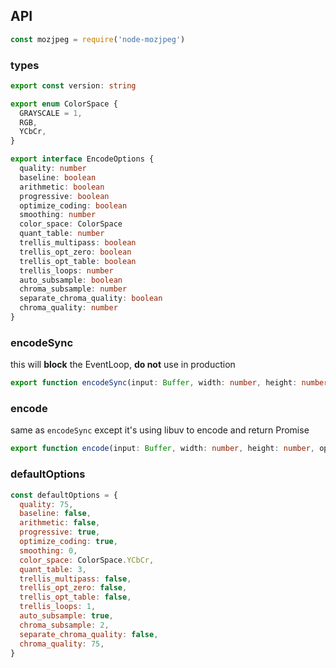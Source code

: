 ## API

```js
const mozjpeg = require('node-mozjpeg')
```

### types

```ts
export const version: string

export enum ColorSpace {
  GRAYSCALE = 1,
  RGB,
  YCbCr,
}

export interface EncodeOptions {
  quality: number
  baseline: boolean
  arithmetic: boolean
  progressive: boolean
  optimize_coding: boolean
  smoothing: number
  color_space: ColorSpace
  quant_table: number
  trellis_multipass: boolean
  trellis_opt_zero: boolean
  trellis_opt_table: boolean
  trellis_loops: number
  auto_subsample: boolean
  chroma_subsample: number
  separate_chroma_quality: boolean
  chroma_quality: number
}
```

### encodeSync

this will **block** the EventLoop, **do not** use in production

```ts
export function encodeSync(input: Buffer, width: number, height: number, options?: Partial<EncodeOptions>): Buffer
```

### encode

same as `encodeSync` except it's using libuv to encode and return Promise

```ts
export function encode(input: Buffer, width: number, height: number, options?: Partial<EncodeOptions>): Promise<Buffer>
```

### defaultOptions

```js
const defaultOptions = {
  quality: 75,
  baseline: false,
  arithmetic: false,
  progressive: true,
  optimize_coding: true,
  smoothing: 0,
  color_space: ColorSpace.YCbCr,
  quant_table: 3,
  trellis_multipass: false,
  trellis_opt_zero: false,
  trellis_opt_table: false,
  trellis_loops: 1,
  auto_subsample: true,
  chroma_subsample: 2,
  separate_chroma_quality: false,
  chroma_quality: 75,
}
```
